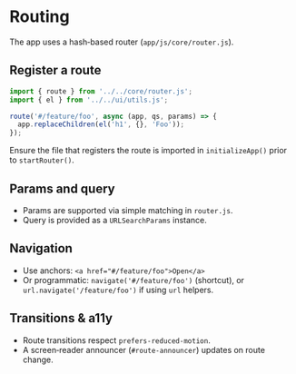 # Routing

The app uses a hash‑based router (`app/js/core/router.js`).

## Register a route

```js
import { route } from '../../core/router.js';
import { el } from '../../ui/utils.js';

route('#/feature/foo', async (app, qs, params) => {
  app.replaceChildren(el('h1', {}, 'Foo'));
});
```

Ensure the file that registers the route is imported in `initializeApp()` prior to `startRouter()`.

## Params and query

- Params are supported via simple matching in `router.js`.
- Query is provided as a `URLSearchParams` instance.

## Navigation

- Use anchors: `<a href="#/feature/foo">Open</a>`
- Or programmatic: `navigate('#/feature/foo')` (shortcut), or `url.navigate('/feature/foo')` if using `url` helpers.

## Transitions & a11y

- Route transitions respect `prefers-reduced-motion`.
- A screen‑reader announcer (`#route-announcer`) updates on route change.
